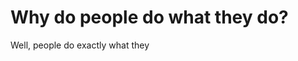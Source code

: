 <html>
    <title>
      Hello World!
    </title>
  <head>
    <h1> Why do people do what they do?</h1>
  </head>
  <body> Well, people do exactly what they</body>
</html>
